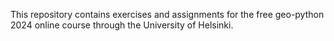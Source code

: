 This repository contains exercises and assignments for the free geo-python 2024 online course through the University of Helsinki.
